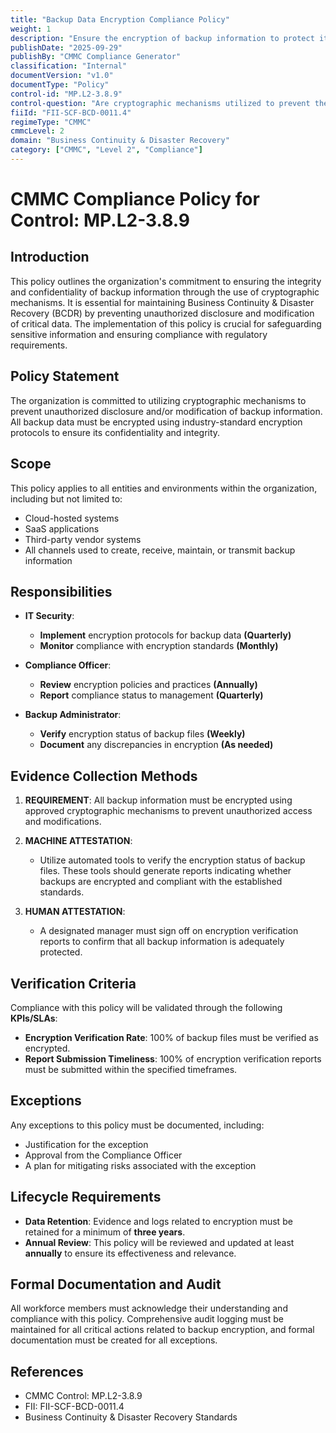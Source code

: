 ```yaml
---
title: "Backup Data Encryption Compliance Policy"
weight: 1
description: "Ensure the encryption of backup information to protect its confidentiality and integrity, supporting compliance and business continuity efforts."
publishDate: "2025-09-29"
publishBy: "CMMC Compliance Generator"
classification: "Internal"
documentVersion: "v1.0"
documentType: "Policy"
control-id: "MP.L2-3.8.9"
control-question: "Are cryptographic mechanisms utilized to prevent the unauthorized disclosure and/or modification of backup information?"
fiiId: "FII-SCF-BCD-0011.4"
regimeType: "CMMC"
cmmcLevel: 2
domain: "Business Continuity & Disaster Recovery"
category: ["CMMC", "Level 2", "Compliance"]
---
```


# CMMC Compliance Policy for Control: MP.L2-3.8.9

## Introduction
This policy outlines the organization's commitment to ensuring the integrity and confidentiality of backup information through the use of cryptographic mechanisms. It is essential for maintaining Business Continuity & Disaster Recovery (BCDR) by preventing unauthorized disclosure and modification of critical data. The implementation of this policy is crucial for safeguarding sensitive information and ensuring compliance with regulatory requirements.

## Policy Statement
The organization is committed to utilizing cryptographic mechanisms to prevent unauthorized disclosure and/or modification of backup information. All backup data must be encrypted using industry-standard encryption protocols to ensure its confidentiality and integrity.

## Scope
This policy applies to all entities and environments within the organization, including but not limited to:
- Cloud-hosted systems
- SaaS applications
- Third-party vendor systems
- All channels used to create, receive, maintain, or transmit backup information

## Responsibilities
- **IT Security**: 
  - **Implement** encryption protocols for backup data **(Quarterly)**
  - **Monitor** compliance with encryption standards **(Monthly)**

- **Compliance Officer**: 
  - **Review** encryption policies and practices **(Annually)**
  - **Report** compliance status to management **(Quarterly)**

- **Backup Administrator**: 
  - **Verify** encryption status of backup files **(Weekly)**
  - **Document** any discrepancies in encryption **(As needed)**

## Evidence Collection Methods
1. **REQUIREMENT**: All backup information must be encrypted using approved cryptographic mechanisms to prevent unauthorized access and modifications.

2. **MACHINE ATTESTATION**: 
   - Utilize automated tools to verify the encryption status of backup files. These tools should generate reports indicating whether backups are encrypted and compliant with the established standards.

3. **HUMAN ATTESTATION**: 
   - A designated manager must sign off on encryption verification reports to confirm that all backup information is adequately protected.

## Verification Criteria
Compliance with this policy will be validated through the following **KPIs/SLAs**:
- **Encryption Verification Rate**: 100% of backup files must be verified as encrypted.
- **Report Submission Timeliness**: 100% of encryption verification reports must be submitted within the specified timeframes.

## Exceptions
Any exceptions to this policy must be documented, including:
- Justification for the exception
- Approval from the Compliance Officer
- A plan for mitigating risks associated with the exception

## Lifecycle Requirements
- **Data Retention**: Evidence and logs related to encryption must be retained for a minimum of **three years**.
- **Annual Review**: This policy will be reviewed and updated at least **annually** to ensure its effectiveness and relevance.

## Formal Documentation and Audit
All workforce members must acknowledge their understanding and compliance with this policy. Comprehensive audit logging must be maintained for all critical actions related to backup encryption, and formal documentation must be created for all exceptions.

## References
- CMMC Control: MP.L2-3.8.9
- FII: FII-SCF-BCD-0011.4
- Business Continuity & Disaster Recovery Standards